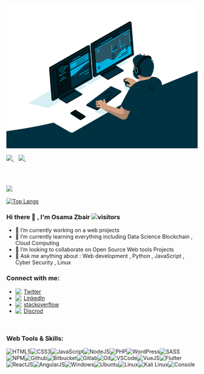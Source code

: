 [![](https://github.com/O-zbair/O-zbair/blob/main/code.gif?raw=true)](https://github.com/O-zbair/O-zbair/blob/main/code.gif?raw=true)



<div>
        <a href="https://www.linkedin.com/in/oussama-zbair/">
            <img src="https://img.shields.io/badge/linkedin-follow-%230077B5.svg?&style=for-the-badge&logo=linkedin" />
        </a>&nbsp;&nbsp; <a href="https://twitter.com/O_zbair">
            <img src="https://img.shields.io/badge/twitter-follow-%230077B5.svg?&style=for-the-badge&logo=twitter" />
        </a>&nbsp;&nbsp;
</div>

<br/><br/>






<img  src="https://github-readme-stats.vercel.app/api?username=O-zbair&show_icons=true&theme=highcontrast"><br>
 




[![Top Langs](https://github-readme-stats.vercel.app/api/top-langs/?username=O-zbair&langs_count=8)](https://github.com/O-zbair/github-readme-stats)


### Hi there 👋 , I'm Osama Zbair  ![visitors](https://visitor-badge-reloaded.herokuapp.com/badge?page_id=O-zbair.O-zbair&color=00cf00)


- 🔭 I’m currently working on a web projects 
- 🌱 I’m currently learning everything including Data Science Blockchain , Cloud Computing
- 👯 I’m looking to collaborate on Open Source Web tools Projects
- 💬 Ask me anything about : Web development , Python , JavaScript , Cyber Security , Linux
    <br>

### Connect with me:
- <img align="left" width="22px" src="https://img.icons8.com/android/24/000000/twitter.png"/> [Twitter](https://twitter.com/O_zbair)<br>
- <img align="left" width="22px" src="https://img.icons8.com/android/24/000000/linkedin.png"/> [LinkedIn](https://www.linkedin.com/in/oussama-zbair/)<br>
- <img align="left" width="22px" src="https://img.icons8.com/material/24/000000/stackoverflow.png"/> [stackoverflow](https://stackoverflow.com/users/13872181/osama-zbair?tab=profile)
- <img align="left" width="22px" src="https://img.icons8.com/material-rounded/24/000000/discord-logo.png"/> [Discrod](https://discord.com/channels/@me)
<br>

### Web Tools & Skills:

![HTML5](https://img.icons8.com/color/30/html-5.png)![CSS3](https://img.icons8.com/color/30/css3.png)![JavaScript](https://img.icons8.com/color/30/javascript.png)![NodeJS](https://img.icons8.com/color/30/nodejs.png)![PHP](https://img.icons8.com/color/30/php.png)![WordPress](https://img.icons8.com/color/30/wordpress.png)![SASS](https://img.icons8.com/color/30/sass.png)![NPM](https://img.icons8.com/color/30/npm.png)![Github](https://img.icons8.com/material-outlined/30/github.png)![Bitbucket](https://img.icons8.com/color/30/bitbucket.png)![Gitlab](https://img.icons8.com/color/30/gitlab.png)![Git](https://img.icons8.com/color/30/git.png)![VSCode](https://img.icons8.com/color/30/visual-studio-code-2019.png)![VueJS](https://img.icons8.com/color/30/vue-js.png)![Flutter](https://img.icons8.com/color/30/flutter.png)![ReactJS](https://img.icons8.com/color/30/react-native.png)![AngularJS](https://img.icons8.com/color/30/angularjs.png)![Windows](https://img.icons8.com/color/30/windows-10.png)![Ubuntu](https://img.icons8.com/color/30/ubuntu--v1.png)![Linux](https://img.icons8.com/color/30/linux.png)![Kali Linux](https://img.icons8.com/color/30/kali-linux.png)![Console](https://img.icons8.com/color/30/console.png)



